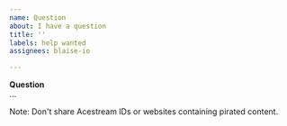 ```yaml
---
name: Question
about: I have a question
title: ''
labels: help wanted
assignees: blaise-io

---
```


**Question**  
…

Note: Don't share Acestream IDs or websites containing pirated content.
